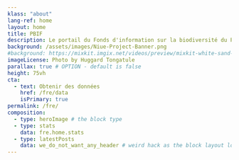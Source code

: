 ```yaml
---
klass: "about"
lang-ref: home
layout: home
title: PBIF
description: Le portail du Fonds d'information sur la biodiversité du Pacifique présente toutes les données sur la biodiversité des occurrences actuellement disponibles sur le Fonds mondial d'information sur la biodiversité (GBIF).
background: /assets/images/Niue-Project-Banner.png
#background: https://mixkit.imgix.net/videos/preview/mixkit-white-sand-beach-and-palm-trees-1564-0.jpg?w=1200&h=630&fit=crop
imageLicense: Photo by Huggard Tongatule
parallax: true # OPTION - default is false
height: 75vh
cta:
  - text: Obtenir des données
    href: /fre/data
    isPrimary: true
permalink: /fre/
composition:
  - type: heroImage # the block type
  - type: stats
    data: fre.home.stats
  - type: latestPosts
    data: we_do_not_want_any_header # weird hack as the block layout looks for a data element and falls back to the page if none is present
---
```


